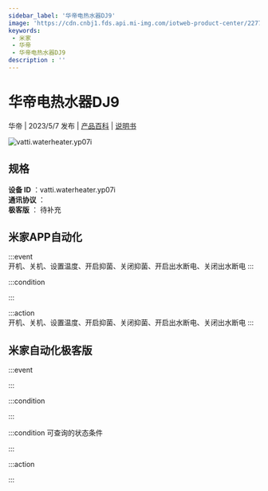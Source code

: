 ```yaml
---
sidebar_label: '华帝电热水器DJ9'
image: 'https://cdn.cnbj1.fds.api.mi-img.com/iotweb-product-center/2277d29c48dc08f923b1064a985a0e01_1677145680889.png?GalaxyAccessKeyId=AKVGLQWBOVIRQ3XLEW&Expires=9223372036854775807&Signature=oeMVw1cw7rcLdMbXPcBQZg8M1e8='
keywords: 
 - 米家
 - 华帝
 - 华帝电热水器DJ9
description : ''
---
```

# 华帝电热水器DJ9

华帝 | 2023/5/7 发布 | [产品百科](https://home.mi.com/webapp/content/baike/product/index.html?model=vatti.waterheater.yp07i/) | [说明书](https://home.mi.com/views/introduction.html?model=vatti.waterheater.yp07i&region=cn)

![vatti.waterheater.yp07i](https://cdn.cnbj1.fds.api.mi-img.com/iotweb-product-center/2277d29c48dc08f923b1064a985a0e01_1677145680889.png?GalaxyAccessKeyId=AKVGLQWBOVIRQ3XLEW&Expires=9223372036854775807&Signature=oeMVw1cw7rcLdMbXPcBQZg8M1e8=)

## 规格  
> 
**设备 ID** ：vatti.waterheater.yp07i  
**通讯协议** ：  
**极客版**  ： 待补充 


## 米家APP自动化  

:::event  
开机、关机、设置温度、开启抑菌、关闭抑菌、开启出水断电、关闭出水断电
:::

:::condition  

:::

:::action   
开机、关机、设置温度、开启抑菌、关闭抑菌、开启出水断电、关闭出水断电
:::

## 米家自动化极客版  

:::event  

:::

:::condition  

:::

:::condition 可查询的状态条件  

:::

:::action  

:::

        
